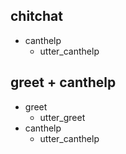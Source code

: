 ## chitchat
* canthelp
    - utter_canthelp

## greet + canthelp
* greet
    - utter_greet
* canthelp
    - utter_canthelp